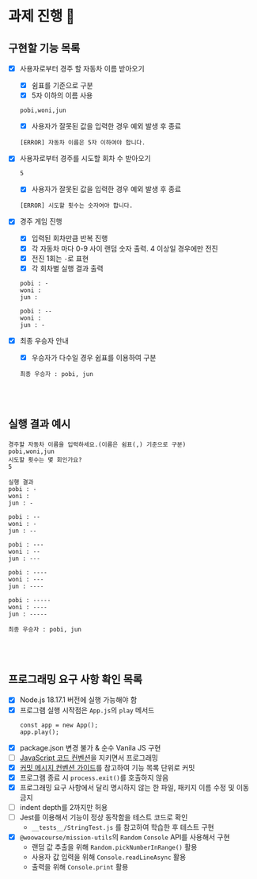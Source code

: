# 과제 진행 📜

## 구현할 기능 목록

- [x] 사용자로부터 경주 할 자동차 이름 받아오기

  - [x] 쉼표를 기준으로 구분
  - [x] 5자 이하의 이름 사용

  ```
  pobi,woni,jun
  ```

  - [x] 사용자가 잘못된 값을 입력한 경우 예외 발생 후 종료

  ```
  [ERROR] 자동차 이름은 5자 이하여야 합니다.
  ```

- [x] 사용자로부터 경주를 시도할 회차 수 받아오기

  ```
  5
  ```

  - [x] 사용자가 잘못된 값을 입력한 경우 예외 발생 후 종료

  ```
  [ERROR] 시도할 횟수는 숫자여야 합니다.
  ```

- [x] 경주 게임 진행

  - [x] 입력된 회차만큼 반복 진행
  - [x] 각 자동차 마다 0-9 사이 랜덤 숫자 출력. 4 이상일 경우에만 전진
  - [x] 전진 1회는 `-`로 표현
  - [x] 각 회차별 실행 결과 출력

  ```
  pobi : -
  woni :
  jun :

  pobi : --
  woni :
  jun : -
  ```

- [x] 최종 우승자 안내
  - [x] 우승자가 다수일 경우 쉼표를 이용하여 구분
  ```
  최종 우승자 : pobi, jun
  ```

<br><br>

## 실행 결과 예시

```
경주할 자동차 이름을 입력하세요.(이름은 쉼표(,) 기준으로 구분)
pobi,woni,jun
시도할 횟수는 몇 회인가요?
5

실행 결과
pobi : -
woni :
jun : -

pobi : --
woni : -
jun : --

pobi : ---
woni : --
jun : ---

pobi : ----
woni : ---
jun : ----

pobi : -----
woni : ----
jun : -----

최종 우승자 : pobi, jun
```

<br><br>

## 프로그래밍 요구 사항 확인 목록

- [x] Node.js 18.17.1 버전에 실행 가능해야 함
- [x] 프로그램 실행 시작점은 `App.js`의 `play` 메서드
  ```
  const app = new App();
  app.play();
  ```
- [x] package.json 변경 불가 & 순수 Vanila JS 구현
- [ ] [JavaScript 코드 컨벤션](https://github.com/woowacourse/woowacourse-docs/tree/main/styleguide/javascript)을 지키면서 프로그래밍
- [x] [커밋 메시지 컨벤션 가이드](https://gist.github.com/stephenparish/9941e89d80e2bc58a153)를 참고하여 기능 목록 단위로 커밋
- [x] 프로그램 종료 시 `process.exit()`를 호출하지 않음
- [x] 프로그래밍 요구 사항에서 달리 명시하지 않는 한 파일, 패키지 이름 수정 및 이동 금지
- [ ] indent depth를 2까지만 허용
- [ ] Jest를 이용해서 기능이 정상 동작함을 테스트 코드로 확인
  - `__tests__/StringTest.js` 를 참고하여 학습한 후 테스트 구현
- [x] `@woowacourse/mission-utils`의 `Random` `Console` API를 사용해서 구현
  - 랜덤 값 추출을 위해 `Random.pickNumberInRange()` 활용
  - 사용자 값 입력을 위해 `Console.readLineAsync` 활용
  - 출력을 위해 `Console.print` 활용
